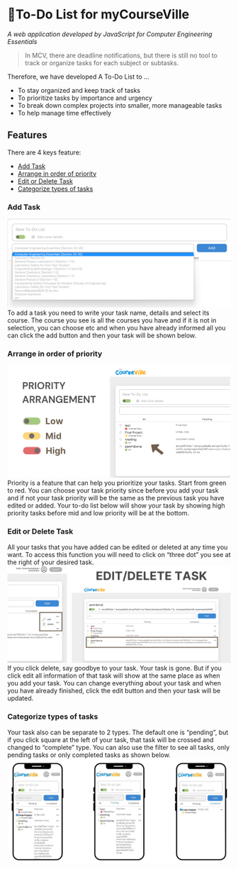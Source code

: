 # 📝To-Do List for myCourseVille
_A web application developed by JavaScript for Computer Engineering Essentials_

> In MCV, there are deadline notifications, but there is still no tool to track or organize tasks for each subject or  subtasks.

Therefore, we have developed A To-Do List to ...
- To stay organized and keep track of tasks
- To prioritize tasks by importance and urgency
- To break down complex projects into smaller, more manageable tasks
- To help manage time effectively 

## Features
There are 4 keys feature:
- [Add Task](#add-task)
- [Arrange in order of priority](#arrange-in-order-of-priority)
- [Edit or Delete Task](#edit-or-delete-task)
- [Categorize types of tasks](#categorize-types-of-tasks)
### Add Task
![add](instruction/addTask.png)
To add a task you need to write your task name, details and select its course. The course
you see is all the courses you have and if it is not in selection, you can choose etc and when you
have already informed all you can click the add button and then your task will be shown below.
### Arrange in order of priority
![prior](instruction/prior.png)
Priority is a feature that can help you prioritize your tasks. Start from green to red. You can
choose your task priority since before you add your task and if not your task priority will be the same as
the previous task you have edited or added. Your to-do list below will show your task by showing high
priority tasks before mid and low priority will be at the bottom.

### Edit or Delete Task
All your tasks that you have added can be edited or deleted at any time you want. To
access this function you will need to click on “three dot” you see at the right of your desired
task.
![edidel](instruction/editdel.png)
If you click delete, say goodbye to your task. Your task is gone. But if you click edit all
information of that task will show at the same place as when you add your task. You can change
everything about your task and when you have already finished, click the edit button and then
your task will be updated.
### Categorize types of tasks
Your task also can be separate to 2 types. The default one is “pending”, but if you click
square at the left of your task, that task will be crossed and changed to “complete” type. You can
also use the filter to see all tasks, only pending tasks or only completed tasks as shown below.
![type](instruction/type.png)

